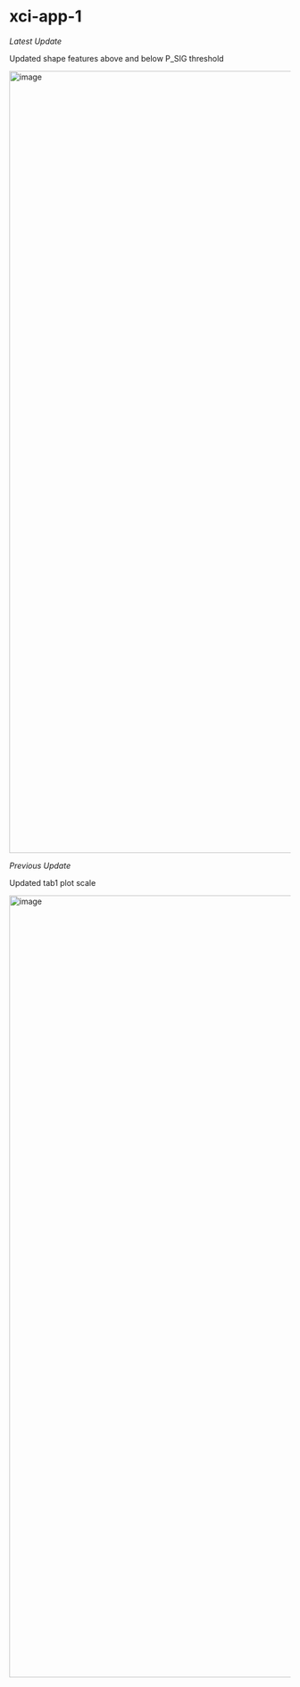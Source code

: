 # xci-app-1

*Latest Update*

Updated shape features above and below P_SIG threshold

<img width="1401" alt="image"
src="https://user-images.githubusercontent.com/71516524/100283838-334a9080-2f3c-11eb-9236-0058e9dd8edb.png">


*Previous Update*

Updated tab1 plot scale

<img width="1401" alt="image" src="https://user-images.githubusercontent.com/71516524/100021966-5e07de00-2db0-11eb-8f91-fca74fd92f91.png">